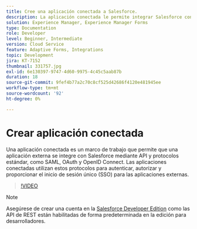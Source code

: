 ```yaml
---
title: Cree una aplicación conectada a Salesforce.
description: La aplicación conectada le permite integrar Salesforce con aplicaciones de terceros, como AEM Forms con Salesforce.
solution: Experience Manager, Experience Manager Forms
type: Documentation
role: Developer
level: Beginner, Intermediate
version: Cloud Service
feature: Adaptive Forms, Integrations
topic: Development
jira: KT-7152
thumbnail: 331757.jpg
exl-id: 6e130397-9747-4d60-9975-4c45c5aab87b
duration: 18
source-git-commit: 9fef4b77a2c70c8cf525d42686f4120e481945ee
workflow-type: tm+mt
source-wordcount: '92'
ht-degree: 0%

---
```


# Crear aplicación conectada

Una aplicación conectada es un marco de trabajo que permite que una aplicación externa se integre con Salesforce mediante API y protocolos estándar, como SAML, OAuth y OpenID Connect. Las aplicaciones conectadas utilizan estos protocolos para autenticar, autorizar y proporcionar el inicio de sesión único (SSO) para las aplicaciones externas.

>[!VIDEO](https://video.tv.adobe.com/v/331757?quality=12&learn=on)

>[!NOTE]
>Asegúrese de crear una cuenta en la [Salesforce Developer Edition](https://developer.salesforce.com/signup) como las API de REST están habilitadas de forma predeterminada en la edición para desarrolladores.
